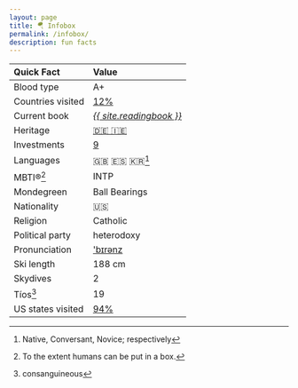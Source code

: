 ```yaml
---
layout: page
title: 🪂 Infobox
permalink: /infobox/
description: fun facts
---
```

| Quick Fact | Value |
| :---    | :---  |
| Blood type | A+ |
| Countries visited | <a href="/countries/">12%</a> |
| Current book | *<a href="/books/">{{ site.readingbook }}</a>*
| Heritage | <a href="/ancestry/">🇩🇪 🇮🇪</a> |
| Investments | <a href="/invest/">9</a> |
| Languages | 🇬🇧 🇪🇸 🇰🇷[^1] |
| MBTI®[^2] | INTP |
| Mondegreen | Ball Bearings
| Nationality | 🇺🇸 |
| Religion | Catholic |
| Political party | heterodoxy |
| Pronunciation | <a href="/assets/audio/berens.mp3">'b&#x026A;r&#x0259;nz</a> |
| Ski length | 188 cm |
| Skydives | 2 |
| Tíos[^3] | 19 |
| US states visited | <a href="/states/">94%</a> |

[^1]: Native, Conversant, Novice; respectively
[^2]: To the extent humans can be put in a box.
[^3]: consanguineous